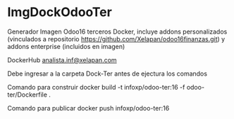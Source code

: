 # ImgDockOdooTer
Generador Imagen Odoo16 terceros Docker, incluye addons personalizados (vinculados a repositorio https://github.com/Xelapan/odoo16finanzas.git) y addons enterprise (incluidos en imagen)

DockerHub
analista.inf@xelapan.com

Debe ingresar a la carpeta Dock-Ter antes de ejectura los comandos

Comando para construir
docker build -t infoxp/odoo-ter:16 -f odoo-ter/Dockerfile .

Comando para publicar
docker push infoxp/odoo-ter:16